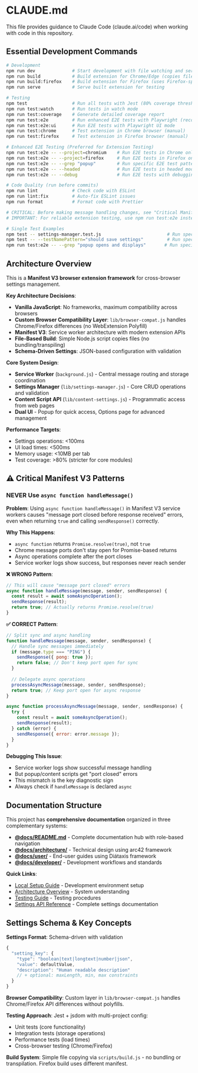# CLAUDE.md

This file provides guidance to Claude Code (claude.ai/code) when working with code in this repository.

## Essential Development Commands

```bash
# Development
npm run dev              # Start development with file watching and serving
npm run build            # Build extension for Chrome/Edge (copies files to dist/)
npm run build:firefox    # Build extension for Firefox (uses Firefox-specific manifest)
npm run serve            # Serve built extension for testing

# Testing
npm test                 # Run all tests with Jest (80% coverage threshold)
npm run test:watch       # Run tests in watch mode
npm run test:coverage    # Generate detailed coverage report
npm run test:e2e         # Run enhanced E2E tests with Playwright (recommended)
npm run test:e2e:ui      # Run E2E tests with Playwright UI mode
npm run test:chrome      # Test extension in Chrome browser (manual)
npm run test:firefox     # Test extension in Firefox browser (manual)

# Enhanced E2E Testing (Preferred for Extension Testing)
npm run test:e2e -- --project=chromium    # Run E2E tests in Chrome only
npm run test:e2e -- --project=firefox     # Run E2E tests in Firefox only
npm run test:e2e -- --grep "popup"        # Run specific E2E test patterns
npm run test:e2e -- --headed              # Run E2E tests in headed mode
npm run test:e2e -- --debug               # Run E2E tests with debugging

# Code Quality (run before commits)
npm run lint             # Check code with ESLint
npm run lint:fix         # Auto-fix ESLint issues
npm run format           # Format code with Prettier

# CRITICAL: Before making message handling changes, see "Critical Manifest V3 Patterns" section below!
# IMPORTANT: For reliable extension testing, use npm run test:e2e instead of manual browser testing

# Single Test Examples
npm test -- settings-manager.test.js                         # Run specific test file
npm test -- --testNamePattern="should save settings"         # Run specific test by name
npm run test:e2e -- --grep "popup opens and displays"       # Run specific E2E test
```

## Architecture Overview

This is a **Manifest V3 browser extension framework** for cross-browser settings management.

**Key Architecture Decisions**:

- **Vanilla JavaScript**: No frameworks, maximum compatibility across browsers
- **Custom Browser Compatibility Layer**: `lib/browser-compat.js` handles Chrome/Firefox differences (no WebExtension Polyfill)
- **Manifest V3**: Service worker architecture with modern extension APIs
- **File-Based Build**: Simple Node.js script copies files (no bundling/transpiling)
- **Schema-Driven Settings**: JSON-based configuration with validation

**Core System Design**:

- **Service Worker** (`background.js`) - Central message routing and storage coordination
- **Settings Manager** (`lib/settings-manager.js`) - Core CRUD operations and validation
- **Content Script API** (`lib/content-settings.js`) - Programmatic access from web pages
- **Dual UI** - Popup for quick access, Options page for advanced management

**Performance Targets**:

- Settings operations: <100ms
- UI load times: <500ms
- Memory usage: <10MB per tab
- Test coverage: >80% (stricter for core modules)

## ⚠️ Critical Manifest V3 Patterns

### **NEVER Use `async function handleMessage()`**

**Problem**: Using `async function handleMessage()` in Manifest V3 service workers causes "message port closed before response received" errors, even when returning `true` and calling `sendResponse()` correctly.

**Why This Happens**:
- `async function` returns `Promise.resolve(true)`, not `true`
- Chrome message ports don't stay open for Promise-based returns
- Async operations complete after the port closes
- Service worker logs show success, but responses never reach sender

**❌ WRONG Pattern**:
```javascript
// This will cause "message port closed" errors
async function handleMessage(message, sender, sendResponse) {
  const result = await someAsyncOperation();
  sendResponse(result);
  return true; // Actually returns Promise.resolve(true)
}
```

**✅ CORRECT Pattern**:
```javascript
// Split sync and async handling
function handleMessage(message, sender, sendResponse) {
  // Handle sync messages immediately
  if (message.type === "PING") {
    sendResponse({ pong: true });
    return false; // Don't keep port open for sync
  }
  
  // Delegate async operations
  processAsyncMessage(message, sender, sendResponse);
  return true; // Keep port open for async response
}

async function processAsyncMessage(message, sender, sendResponse) {
  try {
    const result = await someAsyncOperation();
    sendResponse(result);
  } catch (error) {
    sendResponse({ error: error.message });
  }
}
```

**Debugging This Issue**:
- Service worker logs show successful message handling
- But popup/content scripts get "port closed" errors
- This mismatch is the key diagnostic sign
- Always check if `handleMessage` is declared `async`

## Documentation Structure

This project has **comprehensive documentation** organized in three complementary systems:

- **[@docs/README.md](docs/README.md)** - Complete documentation hub with role-based navigation
- **[@docs/architecture/](docs/architecture/README.md)** - Technical design using arc42 framework
- **[@docs/user/](docs/user/README.md)** - End-user guides using Diátaxis framework
- **[@docs/developer/](docs/developer/README.md)** - Development workflows and standards

**Quick Links**:

- [Local Setup Guide](docs/developer/workflows/local-setup.md) - Development environment setup
- [Architecture Overview](docs/architecture/01-introduction-goals.md) - System understanding
- [Testing Guide](docs/developer/workflows/testing-guide.md) - Testing procedures
- [Settings API Reference](docs/user/reference/settings-types.md) - Complete settings documentation

## Settings Schema & Key Concepts

**Settings Format**: Schema-driven with validation

```javascript
{
  "setting_key": {
    "type": "boolean|text|longtext|number|json",
    "value": defaultValue,
    "description": "Human readable description"
    // + optional: maxLength, min, max constraints
  }
}
```

**Browser Compatibility**: Custom layer in `lib/browser-compat.js` handles Chrome/Firefox API differences without polyfills.

**Testing Approach**: Jest + jsdom with multi-project config:

- Unit tests (core functionality)
- Integration tests (storage operations)
- Performance tests (load times)
- Cross-browser testing (Chrome/Firefox)

**Build System**: Simple file copying via `scripts/build.js` - no bundling or transpilation. Firefox build uses different manifest.

